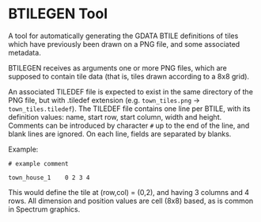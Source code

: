 # BTILEGEN Tool

A tool for automatically generating the GDATA BTILE definitions of tiles
which have previously been drawn on a PNG file, and some associated
metadata.

BTILEGEN receives as arguments one or more PNG files, which are supposed to
contain tile data (that is, tiles drawn according to a 8x8 grid).

An associated TILEDEF file is expected to exist in the same directory of the
PNG file, but with .tiledef extension (e.g.  `town_tiles.png` ->
`town_tiles.tiledef`). The TILEDEF file contains one line per BTILE, with
its definition values: name, start row, start column, width and height.
Comments can be introduced by character `#` up to the end of the line, and
blank lines are ignored. On each line, fields are separated by blanks.

Example:

```
# example comment

town_house_1	0 2 3 4
```

This would define the tile at (row,col) = (0,2), and having 3 columns and 4
rows. All dimension and position values are cell (8x8) based, as is common
in Spectrum graphics.
